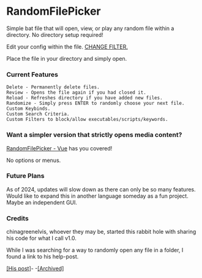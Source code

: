 # RandomFilePicker
Simple bat file that will open, view, or play any random file within a directory. No directory setup required!

Edit your config within the file. [CHANGE FILTER.](https://github.com/bandito52/RandomFilePicker/blob/main/Configs.md)

Place the file in your directory and simply open.

### Current Features ###
    Delete - Permanently delete files.
    Review - Opens the file again if you had closed it.
    Reload - Refreshes directory if you have added new files.
    Randomize - Simply press ENTER to randomly choose your next file.
    Custom Keybinds.
    Custom Search Criteria.
    Custom Filters to block/allow executables/scripts/keywords.

### Want a simpler version that strictly opens media content? ###
[RandomFilePicker - Vue](https://github.com/bandito52/RandomFilePicker/releases/tag/Vue) has you covered!

No options or menus.


### Future Plans ###
As of 2024, updates will slow down as there can only be so many features.
Would like to expand this in another language someday as a fun project. Maybe an independent GUI.


### Credits ###
chinagreenelvis, whoever they may be, started this rabbit hole with sharing his code for what I call v1.0.

While I was searching for a way to randomly open any file in a folder, I found a link to his help-post.

[[His post]](https://www.techguy.org/threads/solved-get-random-folder-from-directory-using-batch.1094849/)- -[[Archived]](https://web.archive.org/web/20240222204320/https://www.techguy.org/threads/solved-get-random-folder-from-directory-using-batch.1094849/)
